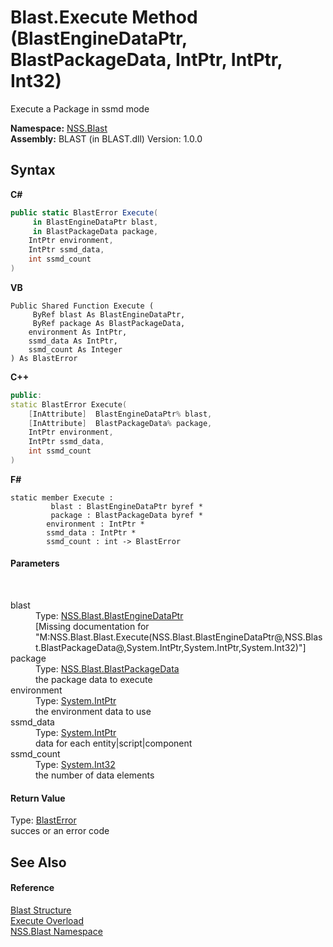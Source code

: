 # Blast.Execute Method (BlastEngineDataPtr, BlastPackageData, IntPtr, IntPtr, Int32)
 

Execute a Package in ssmd mode

**Namespace:**&nbsp;<a href="88b55311-4a89-0894-e27a-e157e443c7f7">NSS.Blast</a><br />**Assembly:**&nbsp;BLAST (in BLAST.dll) Version: 1.0.0

## Syntax

**C#**<br />
``` C#
public static BlastError Execute(
	 in BlastEngineDataPtr blast,
	 in BlastPackageData package,
	IntPtr environment,
	IntPtr ssmd_data,
	int ssmd_count
)
```

**VB**<br />
``` VB
Public Shared Function Execute ( 
	 ByRef blast As BlastEngineDataPtr,
	 ByRef package As BlastPackageData,
	environment As IntPtr,
	ssmd_data As IntPtr,
	ssmd_count As Integer
) As BlastError
```

**C++**<br />
``` C++
public:
static BlastError Execute(
	[InAttribute]  BlastEngineDataPtr% blast, 
	[InAttribute]  BlastPackageData% package, 
	IntPtr environment, 
	IntPtr ssmd_data, 
	int ssmd_count
)
```

**F#**<br />
``` F#
static member Execute : 
         blast : BlastEngineDataPtr byref * 
         package : BlastPackageData byref * 
        environment : IntPtr * 
        ssmd_data : IntPtr * 
        ssmd_count : int -> BlastError 

```


#### Parameters
&nbsp;<dl><dt>blast</dt><dd>Type: <a href="8db5e405-878e-4a0b-b105-f09f3c478935">NSS.Blast.BlastEngineDataPtr</a><br />\[Missing <param name="blast"/> documentation for "M:NSS.Blast.Blast.Execute(NSS.Blast.BlastEngineDataPtr@,NSS.Blast.BlastPackageData@,System.IntPtr,System.IntPtr,System.Int32)"\]</dd><dt>package</dt><dd>Type: <a href="08d36c75-b5dc-8eaf-5936-daa952653fa2">NSS.Blast.BlastPackageData</a><br />the package data to execute</dd><dt>environment</dt><dd>Type: <a href="https://docs.microsoft.com/dotnet/api/system.intptr" target="_blank" rel="noopener noreferrer">System.IntPtr</a><br />the environment data to use</dd><dt>ssmd_data</dt><dd>Type: <a href="https://docs.microsoft.com/dotnet/api/system.intptr" target="_blank" rel="noopener noreferrer">System.IntPtr</a><br />data for each entity|script|component</dd><dt>ssmd_count</dt><dd>Type: <a href="https://docs.microsoft.com/dotnet/api/system.int32" target="_blank" rel="noopener noreferrer">System.Int32</a><br />the number of data elements</dd></dl>

#### Return Value
Type: <a href="db8cb631-f3f7-e809-8853-bc1b825061a7">BlastError</a><br />succes or an error code

## See Also


#### Reference
<a href="efe93ce5-baaf-ed42-b038-35b4ff074233">Blast Structure</a><br /><a href="85bc098d-e09e-797f-5c4e-ddef2b9f4b85">Execute Overload</a><br /><a href="88b55311-4a89-0894-e27a-e157e443c7f7">NSS.Blast Namespace</a><br />